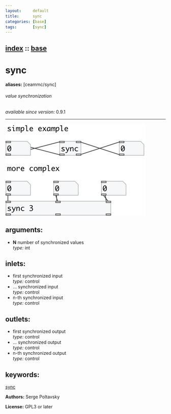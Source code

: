 ```yaml
---
layout:     default
title:      sync
categories: [base]
tags:       [sync]
---
```

[index](index.html) :: [base](category_base.html)
---

# sync
**aliases:** [ceammc/sync]


###### value synchronization

*available since version:* 0.9.1

---




[![example](../examples/img/sync.jpg)](../examples/pd/sync.pd)



## arguments:

* **N**
number of synchronized values<br>
_type:_ int<br>







## inlets:

* first synchronized input<br>
_type:_ control
* ... synchronized input<br>
_type:_ control
* n-th synchronized input<br>
_type:_ control



## outlets:

* first synchronized output<br>
_type:_ control
* ... synchronized output<br>
_type:_ control
* n-th synchronized output<br>
_type:_ control



## keywords:

[sync](keywords/sync.html)






**Authors:** Serge Poltavsky




**License:** GPL3 or later





